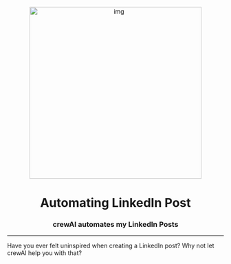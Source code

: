 <p align="center">
    <img alt="img" src="img/img.png" width=400 />
    <h1 align="center">Automating LinkedIn Post</h1>
    <h3 align="center">crewAI automates my LinkedIn Posts </h3>
</p>

---

Have you ever felt uninspired when creating a LinkedIn post? Why not let crewAI help you with that? 